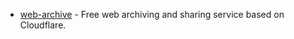 - [web-archive](https://github.com/Ray-D-Song/web-archive) - Free web archiving and sharing service based on Cloudflare. 
